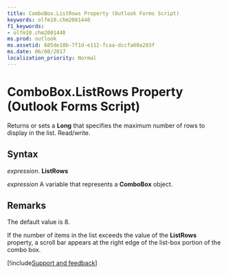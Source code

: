 ```yaml
---
title: ComboBox.ListRows Property (Outlook Forms Script)
keywords: olfm10.chm2001440
f1_keywords:
- olfm10.chm2001440
ms.prod: outlook
ms.assetid: 685de18b-7f1d-e112-fcaa-dccfa60a283f
ms.date: 06/08/2017
localization_priority: Normal
---
```



# ComboBox.ListRows Property (Outlook Forms Script)

Returns or sets a  **Long** that specifies the maximum number of rows to display in the list. Read/write.


## Syntax

_expression_. **ListRows**

_expression_ A variable that represents a  **ComboBox** object.


## Remarks

The default value is 8.

If the number of items in the list exceeds the value of the  **ListRows** property, a scroll bar appears at the right edge of the list-box portion of the combo box.

[!include[Support and feedback](~/includes/feedback-boilerplate.md)]